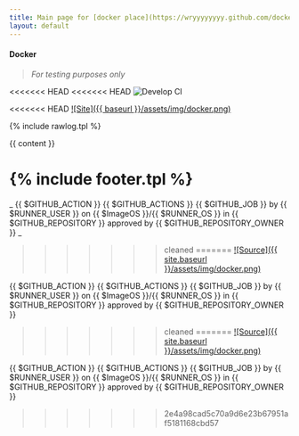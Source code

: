 ```yaml
---
title: Main page for [docker place](https://wryyyyyyyy.github.com/docker)
layout: default
---
```

#### Docker
>
> _For testing purposes only_
>

<<<<<<< HEAD
<<<<<<< HEAD
![Develop CI](https://github.com/wryyyyyyyy/docker/workflows/Develop%20CI/badge.svg)

<<<<<<< HEAD
 [![Site]({{ baseurl }}/assets/img/docker.png)](https://wryyyyyyyy.github.com/docker)

 {% include rawlog.tpl %}

 {{ content }}

 {% include footer.tpl %}
=======
_ {{ $GITHUB_ACTION }} {{ $GITHUB_ACTIONS }} {{ $GITHUB_JOB }} by {{ $RUNNER_USER }} on {{ $ImageOS }}/{{ $RUNNER_OS }} in {{ $GITHUB_REPOSITORY }} approved by {{ $GITHUB_REPOSITORY_OWNER }} _
>>>>>>> cleaned
=======
 [![Source]({{ site.baseurl }}/assets/img/docker.png)](https://github.com/wryyyyyyyy/docker)

 {{ $GITHUB_ACTION }} {{ $GITHUB_ACTIONS }} {{ $GITHUB_JOB }} by {{ $RUNNER_USER }} on {{ $ImageOS }}/{{ $RUNNER_OS }} in {{ $GITHUB_REPOSITORY }} approved by {{ $GITHUB_REPOSITORY_OWNER }}
>>>>>>> cleaned
=======
 [![Source]({{ site.baseurl }}/assets/img/docker.png)](https://github.com/wryyyyyyyy/docker)

 {{ $GITHUB_ACTION }} {{ $GITHUB_ACTIONS }} {{ $GITHUB_JOB }} by {{ $RUNNER_USER }} on {{ $ImageOS }}/{{ $RUNNER_OS }} in {{ $GITHUB_REPOSITORY }} approved by {{ $GITHUB_REPOSITORY_OWNER }}
>>>>>>> 2e4a98cad5c70a9d6e23b67951af5181168cbd57
